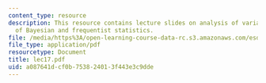 ```yaml
---
content_type: resource
description: This resource contains lecture slides on analysis of variance, with discussion
  of Bayesian and frequentist statistics.
file: /media/https%3A/open-learning-course-data-rc.s3.amazonaws.com/esd-86-models-data-and-inference-for-socio-technical-systems-spring-2007/a087641dcf0b753824013f443e3c9dde_lec17.pdf
file_type: application/pdf
resourcetype: Document
title: lec17.pdf
uid: a087641d-cf0b-7538-2401-3f443e3c9dde
---
```

